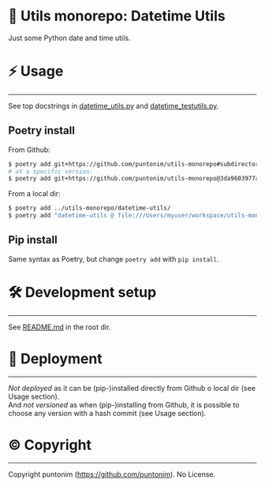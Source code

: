**📅 Utils monorepo: Datetime Utils**
=====================================

Just some Python date and time utils.


⚡ Usage
=======

---

See top docstrings in [datetime_utils.py](datetime_utils/datetime_utils.py)
 and [datetime_testutils.py](datetime_utils/datetime_testutils.py).

Poetry install
--------------
From Github:
```sh
$ poetry add git+https://github.com/puntonim/utils-monorepo#subdirectory=datetime-utils
# at a specific version:
$ poetry add git+https://github.com/puntonim/utils-monorepo@3da9603977a5e2948429627ac83309353cca693d#subdirectory=datetime-utils
```

From a local dir:
```sh
$ poetry add ../utils-monorepo/datetime-utils/
$ poetry add "datetime-utils @ file:///Users/myuser/workspace/utils-monorepo/datetime-utils/"
```

Pip install
-----------
Same syntax as Poetry, but change `poetry add` with `pip install`.


🛠️ Development setup
====================

---

See [README.md](../README.md) in the root dir.


🚀 Deployment
=============

---

*Not deployed* as it can be (pip-)installed directly from Github o local dir 
 (see Usage section).\
And *not versioned* as when (pip-)installing from Github, it is possible to choose
 any version with a hash commit (see Usage section).


©️ Copyright
============

---

Copyright puntonim (https://github.com/puntonim). No License.
